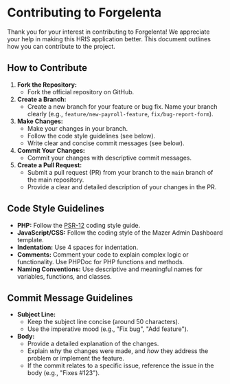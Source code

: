 # Contributing to Forgelenta

Thank you for your interest in contributing to Forgelenta! We appreciate your help in making this HRIS application better. This document outlines how you can contribute to the project.

## How to Contribute

1.  **Fork the Repository:**
    *   Fork the official repository on GitHub.
2.  **Create a Branch:**
    *   Create a new branch for your feature or bug fix. Name your branch clearly (e.g., `feature/new-payroll-feature`, `fix/bug-report-form`).
3.  **Make Changes:**
    *   Make your changes in your branch.
    *   Follow the code style guidelines (see below).
    *   Write clear and concise commit messages (see below).
4.  **Commit Your Changes:**
    *   Commit your changes with descriptive commit messages.
5.  **Create a Pull Request:**
    *   Submit a pull request (PR) from your branch to the `main` branch of the main repository.
    *   Provide a clear and detailed description of your changes in the PR.

## Code Style Guidelines

*   **PHP:** Follow the [PSR-12](https://www.php-fig.org/psr/psr-12/) coding style guide.
*   **JavaScript/CSS:**  Follow the coding style of the Mazer Admin Dashboard template.
*   **Indentation:** Use 4 spaces for indentation.
*   **Comments:** Comment your code to explain complex logic or functionality.  Use PHPDoc for PHP functions and methods.
*   **Naming Conventions:** Use descriptive and meaningful names for variables, functions, and classes.

## Commit Message Guidelines

*   **Subject Line:**
    *   Keep the subject line concise (around 50 characters).
    *   Use the imperative mood (e.g., "Fix bug", "Add feature").
*   **Body:**
    *   Provide a detailed explanation of the changes.
    *   Explain *why* the changes were made, and *how* they address the problem or implement the feature.
    *   If the commit relates to a specific issue, reference the issue in the body (e.g., "Fixes #123").
